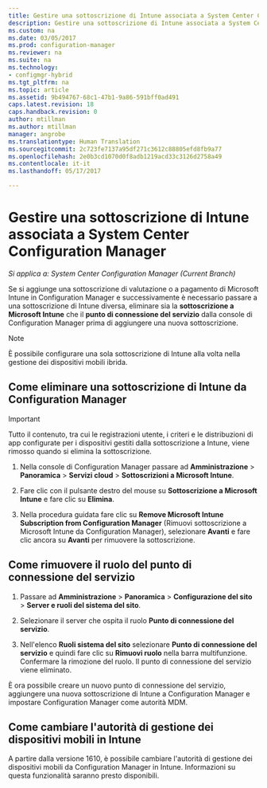 ```yaml
---
title: Gestire una sottoscrizione di Intune associata a System Center Configuration Manager | Microsoft Docs
description: Gestire una sottoscrizione di Intune associata a System Center Configuration Manager.
ms.custom: na
ms.date: 03/05/2017
ms.prod: configuration-manager
ms.reviewer: na
ms.suite: na
ms.technology:
- configmgr-hybrid
ms.tgt_pltfrm: na
ms.topic: article
ms.assetid: 9b494767-68c1-47b1-9a86-591bff0ad491
caps.latest.revision: 18
caps.handback.revision: 0
author: mtillman
ms.author: mtillman
manager: angrobe
ms.translationtype: Human Translation
ms.sourcegitcommit: 2c723fe7137a95df271c3612c88805efd8fb9a77
ms.openlocfilehash: 2e0b3cd1070d0f8adb1219acd33c3126d2758a49
ms.contentlocale: it-it
ms.lasthandoff: 05/17/2017

---
```

# <a name="manage-an-intune-subscription-associated-with-system-center-configuration-manager"></a>Gestire una sottoscrizione di Intune associata a System Center Configuration Manager

*Si applica a: System Center Configuration Manager (Current Branch)*

Se si aggiunge una sottoscrizione di valutazione o a pagamento di Microsoft Intune in Configuration Manager e successivamente è necessario passare a una sottoscrizione di Intune diversa, eliminare sia la **sottoscrizione a Microsoft Intune** che il **punto di connessione del servizio** dalla console di Configuration Manager prima di aggiungere una nuova sottoscrizione.

> [!NOTE]
> È possibile configurare una sola sottoscrizione di Intune alla volta nella gestione dei dispositivi mobili ibrida.

## <a name="how-to-delete-an-intune-subscription-from-configuration-manager"></a>Come eliminare una sottoscrizione di Intune da Configuration Manager

> [!IMPORTANT]
>  Tutto il contenuto, tra cui le registrazioni utente, i criteri e le distribuzioni di app configurate per i dispositivi gestiti dalla sottoscrizione a Intune, viene rimosso quando si elimina la sottoscrizione.

1.  Nella console di Configuration Manager passare ad **Amministrazione** > **Panoramica** > **Servizi cloud** > **Sottoscrizioni a Microsoft Intune**.

2.  Fare clic con il pulsante destro del mouse su **Sottoscrizione a Microsoft Intune** e fare clic su **Elimina**.

3.   Nella procedura guidata fare clic su **Remove Microsoft Intune Subscription from Configuration Manager** (Rimuovi sottoscrizione a Microsoft Intune da Configuration Manager), selezionare **Avanti** e fare clic ancora su **Avanti** per rimuovere la sottoscrizione.


## <a name="how-to-remove-the-service-connection-point-role"></a>Come rimuovere il ruolo del punto di connessione del servizio

1.  Passare ad **Amministrazione** > **Panoramica** > **Configurazione del sito** > **Server e ruoli del sistema del sito**.

2.  Selezionare il server che ospita il ruolo **Punto di connessione del servizio**.

3.  Nell'elenco **Ruoli sistema del sito** selezionare **Punto di connessione del servizio** e quindi fare clic su **Rimuovi ruolo** nella barra multifunzione. Confermare la rimozione del ruolo. Il punto di connessione del servizio viene eliminato.

È ora possibile creare un nuovo punto di connessione del servizio, aggiungere una nuova sottoscrizione di Intune a Configuration Manager e impostare Configuration Manager come autorità MDM.

## <a name="how-to-change-mdm-authority-to-intune"></a>Come cambiare l'autorità di gestione dei dispositivi mobili in Intune

A partire dalla versione 1610, è possibile cambiare l'autorità di gestione dei dispositivi mobili da Configuration Manager in Intune. Informazioni su questa funzionalità saranno presto disponibili.

